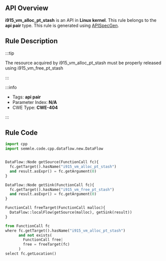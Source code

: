 ---
---


## API Overview
**i915_vm_alloc_pt_stash** is an API in **Linux kernel**. This rule belongs to the **api pair** type. This rule is generated using [APISpecGen](../../tools/APISpecGen).
## Rule Description

:::tip

The resource acquired by i915_vm_alloc_pt_stash must be properly released using i915_vm_free_pt_stash

:::

:::info

- Tags: **api pair**
- Parameter Index: **N/A**
- CWE Type: **CWE-404**

:::

## Rule Code
```python
import cpp
import semmle.code.cpp.dataflow.new.DataFlow


DataFlow::Node getSource(FunctionCall fc){
  fc.getTarget().hasName("i915_vm_alloc_pt_stash")
  and result.asExpr() = fc.getArgument(0)
}

DataFlow::Node getSink(FunctionCall fc){
  fc.getTarget().hasName("i915_vm_free_pt_stash")
  and result.asExpr() = fc.getArgument(0)
}

FunctionCall freeTarget(FunctionCall malloc){
  DataFlow::localFlow(getSource(malloc), getSink(result))
}

from FunctionCall fc
where fc.getTarget().hasName("i915_vm_alloc_pt_stash")
      and not exists(
        FunctionCall free| 
        free = freeTarget(fc)
      )
select fc.getLocation()

    
```